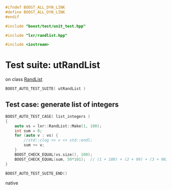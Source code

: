 ```cpp
#ifndef BOOST_ALL_DYN_LINK
#define BOOST_ALL_DYN_LINK
#endif

#include "boost/test/unit_test.hpp"

#include "lxr/randlist.hpp"

#include <iostream>
````

# Test suite: utRandList

on class [RandList](../src/randlist.hpp.md)

```cpp
BOOST_AUTO_TEST_SUITE( utRandList )
```
## Test case: generate list of integers
```cpp
BOOST_AUTO_TEST_CASE( list_integers )
{
	auto vs = lxr::RandList::Make(1, 100);
	int sum = 0;
	for (auto v : vs) {
		//std::clog << v << std::endl;
		sum += v;
	}
	BOOST_CHECK_EQUAL(vs.size(), 100);
	BOOST_CHECK_EQUAL(sum, 50*101);  // (1 + 100) + (2 + 99) + (3 + 98) ..
}
```

```cpp
BOOST_AUTO_TEST_SUITE_END()
```
native